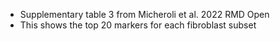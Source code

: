 * Supplementary table 3 from Micheroli et al. 2022 RMD Open
* This shows the top 20 markers for each fibroblast subset
